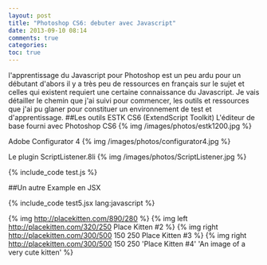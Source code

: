 ```yaml
---
layout: post
title: "Photoshop CS6: debuter avec Javascript"
date: 2013-09-10 08:14
comments: true
categories:
toc: true
---
```

l'apprentissage du Javascript pour Photoshop est un peu ardu pour un débutant d'abors il y a très peu de ressources en français sur le sujet et celles qui existent requiert une certaine connaissance du Javascript. Je vais détailler le chemin que j'ai suivi pour commencer, les outils et ressources que j'ai pu glaner pour constituer un environnement de test et d'apprentissage.
##Les outils
ESTK CS6 (ExtendScript Toolkit)
L'éditeur de base fourni avec Photoshop CS6
{% img /images/photos/estk1200.jpg %}


Adobe Configurator 4
{% img /images/photos/configurator4.jpg %}

Le plugin ScriptListener.8li
{% img /images/photos/ScriptListener.jpg %}


{% include_code test.js %}

##Un autre Example en JSX


{% include_code test5.jsx lang:javascript %}



{% img http://placekitten.com/890/280 %}
{% img left http://placekitten.com/320/250 Place Kitten #2 %}
{% img right http://placekitten.com/300/500 150 250 Place Kitten #3 %}
{% img right http://placekitten.com/300/500 150 250 'Place Kitten #4' 'An image of a very cute kitten' %}
